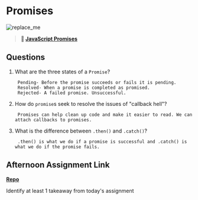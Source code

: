 # Promises

![replace_me](https://codeworks.blob.core.windows.net/public/assets/img/illustrations/placeholder.svg)

> **📖 [JavaScript Promises](https://codeworksacademy.com/fs-student-guide/resources/wk4/02-Promises)**

## Questions

1. What are the three states of a `Promise`?

        Pending- Before the promise succeeds or fails it is pending.
        Resolved- When a promise is completed as promised.
        Rejected- A failed promise. Unsuccessful.

2. How do `promise`s seek to resolve the issues of "callback hell"?

        Promises can help clean up code and make it easier to read. We can attach callbacks to promises.

3. What is the difference between `.then()` and `.catch()`?

        .then() is what we do if a promise is successful and .catch() is what we do if the promise fails.

## Afternoon Assignment Link

**[Repo](https://github.com/TamraPeterson/late-winter21-gregslist-async)**

Identify at least 1 takeaway from today's assignment
